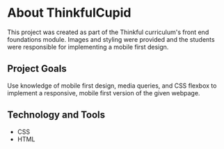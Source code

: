 # About ThinkfulCupid
This project was created as part of the Thinkful curriculum's front end foundations module. 
Images and styling were provided and the students were responsible for implementing a mobile first design. 

## Project Goals
Use knowledge of mobile first design, media queries, and CSS flexbox to implement a responsive, mobile first version of the given webpage. 

## Technology and Tools
* CSS
* HTML

